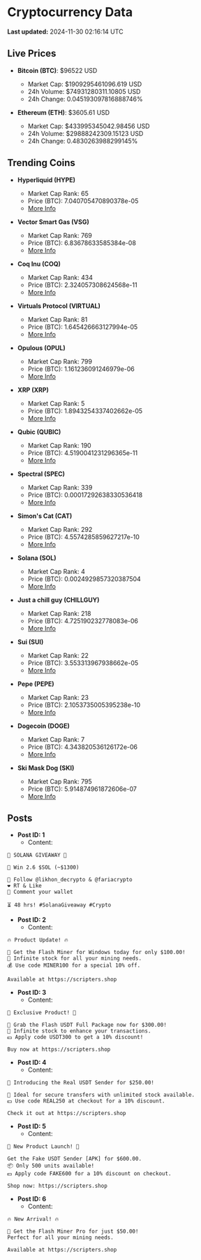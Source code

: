 # Cryptocurrency Data

**Last updated:** 2024-11-30 02:16:14 UTC

## Live Prices
- **Bitcoin (BTC)**: $96522 USD
  - Market Cap: $1909295461096.619 USD
  - 24h Volume: $74931280311.10805 USD
  - 24h Change: 0.045193097816888746%

- **Ethereum (ETH)**: $3605.61 USD
  - Market Cap: $433995345042.98456 USD
  - 24h Volume: $29888242309.15123 USD
  - 24h Change: 0.4830263988299145%

## Trending Coins
- **Hyperliquid (HYPE)**
  - Market Cap Rank: 65
  - Price (BTC): 7.040705470890378e-05
  - [More Info](https://www.coingecko.com/en/coins/hyperliquid)

- **Vector Smart Gas (VSG)**
  - Market Cap Rank: 769
  - Price (BTC): 6.83678633585384e-08
  - [More Info](https://www.coingecko.com/en/coins/vector-smart-gas)

- **Coq Inu (COQ)**
  - Market Cap Rank: 434
  - Price (BTC): 2.324057308624568e-11
  - [More Info](https://www.coingecko.com/en/coins/coq-inu)

- **Virtuals Protocol (VIRTUAL)**
  - Market Cap Rank: 81
  - Price (BTC): 1.645426663127994e-05
  - [More Info](https://www.coingecko.com/en/coins/virtual-protocol)

- **Opulous (OPUL)**
  - Market Cap Rank: 799
  - Price (BTC): 1.161236091246979e-06
  - [More Info](https://www.coingecko.com/en/coins/opulous)

- **XRP (XRP)**
  - Market Cap Rank: 5
  - Price (BTC): 1.8943254337402662e-05
  - [More Info](https://www.coingecko.com/en/coins/xrp)

- **Qubic (QUBIC)**
  - Market Cap Rank: 190
  - Price (BTC): 4.5190041231296365e-11
  - [More Info](https://www.coingecko.com/en/coins/qubic)

- **Spectral (SPEC)**
  - Market Cap Rank: 339
  - Price (BTC): 0.00017292638330536418
  - [More Info](https://www.coingecko.com/en/coins/spectral)

- **Simon's Cat (CAT)**
  - Market Cap Rank: 292
  - Price (BTC): 4.5574285859627217e-10
  - [More Info](https://www.coingecko.com/en/coins/simons-cat)

- **Solana (SOL)**
  - Market Cap Rank: 4
  - Price (BTC): 0.0024929857320387504
  - [More Info](https://www.coingecko.com/en/coins/solana)

- **Just a chill guy (CHILLGUY)**
  - Market Cap Rank: 218
  - Price (BTC): 4.725190232778083e-06
  - [More Info](https://www.coingecko.com/en/coins/just-a-chill-guy)

- **Sui (SUI)**
  - Market Cap Rank: 22
  - Price (BTC): 3.553313967938662e-05
  - [More Info](https://www.coingecko.com/en/coins/sui)

- **Pepe (PEPE)**
  - Market Cap Rank: 23
  - Price (BTC): 2.1053735005395238e-10
  - [More Info](https://www.coingecko.com/en/coins/pepe)

- **Dogecoin (DOGE)**
  - Market Cap Rank: 7
  - Price (BTC): 4.343820536126172e-06
  - [More Info](https://www.coingecko.com/en/coins/dogecoin)

- **Ski Mask Dog (SKI)**
  - Market Cap Rank: 795
  - Price (BTC): 5.914874961872606e-07
  - [More Info](https://www.coingecko.com/en/coins/ski-mask-dog)

## Posts
- **Post ID: 1**
  - Content:
```
🚀 SOLANA GIVEAWAY 🚀

🎁 Win 2.6 $SOL (~$1300)

🤝 Follow @likhon_decrypto & @fariacrypto
❤️ RT & Like
💬 Comment your wallet

⏳ 48 hrs! #SolanaGiveaway #Crypto
```

- **Post ID: 2**
  - Content:
```
🔥 Product Update! 🔥

🚀 Get the Flash Miner for Windows today for only $100.00!
🔋 Infinite stock for all your mining needs.
💰 Use code MINER100 for a special 10% off.

Available at https://scripters.shop
```

- **Post ID: 3**
  - Content:
```
🎁 Exclusive Product! 🎁

💸 Grab the Flash USDT Full Package now for $300.00!
🎉 Infinite stock to enhance your transactions.
💵 Apply code USDT300 to get a 10% discount!

Buy now at https://scripters.shop
```

- **Post ID: 4**
  - Content:
```
💎 Introducing the Real USDT Sender for $250.00!

💼 Ideal for secure transfers with unlimited stock available.
💵 Use code REAL250 at checkout for a 10% discount.

Check it out at https://scripters.shop
```

- **Post ID: 5**
  - Content:
```
🚀 New Product Launch! 🚀

Get the Fake USDT Sender [APK] for $600.00.
📦 Only 500 units available!
💵 Apply code FAKE600 for a 10% discount on checkout.

Shop now: https://scripters.shop
```

- **Post ID: 6**
  - Content:
```
🔥 New Arrival! 🔥

💸 Get the Flash Miner Pro for just $50.00!
Perfect for all your mining needs.

Available at https://scripters.shop
```

